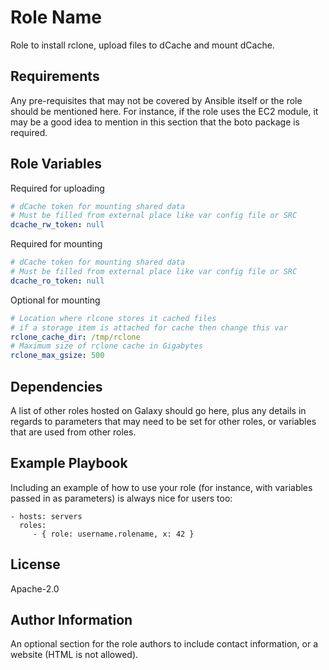 Role Name
=========

Role to install rclone, upload files to dCache and mount dCache.

Requirements
------------

Any pre-requisites that may not be covered by Ansible itself or the role should be mentioned here. For instance, if the role uses the EC2 module, it may be a good idea to mention in this section that the boto package is required.

Role Variables
--------------

Required for uploading

```yaml
# dCache token for mounting shared data
# Must be filled from external place like var config file or SRC
dcache_rw_token: null
```

Required for mounting

```yaml
# dCache token for mounting shared data
# Must be filled from external place like var config file or SRC
dcache_ro_token: null
```

Optional for mounting

```yaml
# Location where rlcone stores it cached files
# if a storage item is attached for cache then change this var
rclone_cache_dir: /tmp/rclone
# Maximum size of rclone cache in Gigabytes
rclone_max_gsize: 500
```

Dependencies
------------

A list of other roles hosted on Galaxy should go here, plus any details in regards to parameters that may need to be set for other roles, or variables that are used from other roles.

Example Playbook
----------------

Including an example of how to use your role (for instance, with variables passed in as parameters) is always nice for users too:

    - hosts: servers
      roles:
         - { role: username.rolename, x: 42 }

License
-------

Apache-2.0

Author Information
------------------

An optional section for the role authors to include contact information, or a website (HTML is not allowed).
